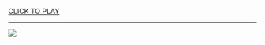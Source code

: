 
<a href="https://premium76.site?title=dino_game&ref=13M">CLICK TO PLAY</a></h3>
<hr>

<a href="https://premium76.site?title=dino_game&ref=13M"><img src="https://clearcache.store/games.png"></a>


